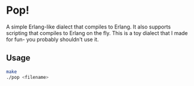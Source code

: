 # Pop!

A simple Erlang-like dialect that compiles to Erlang.
It also supports scripting that compiles to Erlang on the fly.
This is a toy dialect that I made for fun- you probably shouldn't use it.

## Usage

```bash
make
./pop <filename>
```
